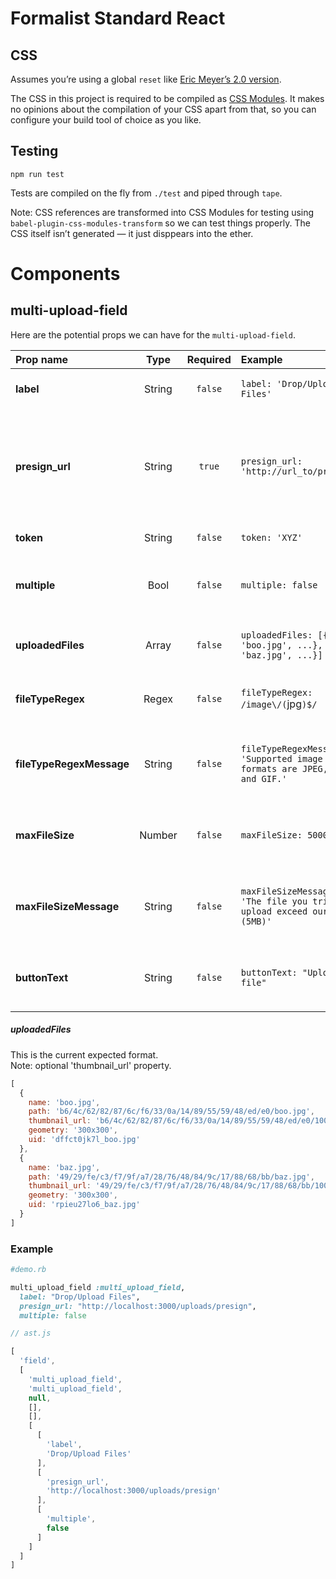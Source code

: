 # Formalist Standard React

## CSS

Assumes you’re using a global `reset` like [Eric Meyer’s 2.0 version](http://meyerweb.com/eric/tools/css/reset/).

The CSS in this project is required to be compiled as [CSS Modules](https://github.com/css-modules/css-modules). It makes no opinions about the compilation of your CSS apart from that, so you can configure your build tool of choice as you like.

## Testing

```
npm run test
```

Tests are compiled on the fly from `./test` and piped through `tape`.

Note: CSS references are transformed into CSS Modules for testing using `babel-plugin-css-modules-transform` so we can test things properly. The CSS itself isn’t generated — it just disppears into the ether.

# Components

## multi-upload-field

Here are the potential props we can have for the `multi-upload-field`.

| Prop name              | Type   | Required | Example                                                                   | Default             | Description              |
| :----------------------|:------:| :-------:| :------------------------------------------------------------------------ | :-------------------| :------------------------|
| **label**               | String | `false`  | `label: 'Drop/Upload Files'`                                              | Drop/Upload File(s) | Field label and button text |
| **presign_url**          | String | `true`   | `presign_url: 'http://url_to/presign'`                    |                     | URL to XHR `presign`. `presign` should return `url`, `expiration`, `hmac` and `uuid` to perform upload. |
| **token**                | String | `false`  | `token: 'XYZ'`                                                            | `null`              | optional csrf-token |
| **multiple**             | Bool   | `false`  | `multiple: false`                                                         | `true`              | Differentiate between multiple or singular uploads |
| **uploadedFiles**        | Array  | `false`  | `uploadedFiles: [{name: 'boo.jpg', ...}, {name: 'baz.jpg', ...}]`         | `[]`                | An array of existing uploaded files |
| **fileTypeRegex**        | Regex  | `false`  | `fileTypeRegex: /image\/(`jpg`)$/`                       | `null`              | Provide an explicit file type validation rule |
| **fileTypeRegexMessage** | String | `false`  | `fileTypeRegexMessage: 'Supported image formats are JPEG, PNG, and GIF.'` | `null`              | Supporting validation message for the `fileTypeRegex` prop |
| **maxFileSize**          | Number | `false`  | `maxFileSize: 5000000`                                                    | `null`              | Provide an explicit maximum file size validation rule |
| **maxFileSizeMessage**   | String | `false`  | `maxFileSizeMessage: 'The file you tried to upload exceed our limit (5MB)'` | `null`              | Supporting validation message for the `maxFileSize` prop |
| **buttonText**           | String | `false`  | `buttonText: "Upload file"`                                               | Fallback to `label`, otherwise 'Drop/Upload File(s)' | Provide custom button text |

##### uploadedFiles

This is the current expected format.  
Note: optional 'thumbnail_url' property.

```js
[
  {
    name: 'boo.jpg',
    path: 'b6/4c/62/82/87/6c/f6/33/0a/14/89/55/59/48/ed/e0/boo.jpg',
    thumbnail_url: 'b6/4c/62/82/87/6c/f6/33/0a/14/89/55/59/48/ed/e0/100x/boo.jpg',
    geometry: '300x300',
    uid: 'dffct0jk7l_boo.jpg'
  },
  {
    name: 'baz.jpg',
    path: '49/29/fe/c3/f7/9f/a7/28/76/48/84/9c/17/88/68/bb/baz.jpg',
    thumbnail_url: '49/29/fe/c3/f7/9f/a7/28/76/48/84/9c/17/88/68/bb/100x/baz.jpg',
    geometry: '300x300',
    uid: 'rpieu27lo6_baz.jpg'
  }
]
```
### Example

```ruby
#demo.rb

multi_upload_field :multi_upload_field,
  label: "Drop/Upload Files",
  presign_url: "http://localhost:3000/uploads/presign",
  multiple: false
```

```js
// ast.js

[
  'field',
  [
    'multi_upload_field',
    'multi_upload_field',
    null,
    [],
    [],
    [
      [
        'label',
        'Drop/Upload Files'
      ],
      [
        'presign_url',
        'http://localhost:3000/uploads/presign'
      ],
      [
        'multiple',
        false
      ]
    ]
  ]
]
```
